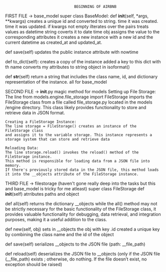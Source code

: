                                    BEGINNING OF AIRBNB
FIRST FILE -> base_model super class BaseModel:
def __init__(self, *args, **kwargs)
	creates a unique id and converted to string.
	time it was created.
	time it was updated.
	if kwargs not empty
	ilterates over the pairs
	treats values as datetime string
	coverts it to date time obj
	assigns the value to the corresponding attributes
	it creates a new instance with a new id
	and the current datetime as created_at and updated_at.

def save(self)
	updates the public instance attribute with nowtime

def to_dict(self):
	creates a copy of the instance
	added a key to this dict with th name
	converts my attributes to string object in isoformat()

def __str__(self)
	return a string that includes the class name, id, and dictionary representation of the instance.
all for base_model

SECOND FILE -> __init__.py magic method for models
	Setting up File Storage:
	The line from models.engine.file_storage import FileStorage 
	imports the FileStorage class from a file called file_storage.py located in the models
	/engine directory. This class likely provides functionality to store and retrieve data in JSON format.

	Creating a FileStorage Instance:
	The line storage = FileStorage() creates an instance of the FileStorage class 
	and assigns it to the variable storage. This instance represents a storage system that can store and retrieve data

	Reloading Data: 
	The line storage.reload() invokes the reload() method of the FileStorage instance. 
	This method is responsible for loading data from a JSON file into memory. 
	If there's previously stored data in the JSON file, this method loads it into the __objects attribute of the FileStorage instance.

THIRD FILE -> filestorage (haven't gone really deep into the tasks but this and base_model is tricky for me atleast) super class FileStorage
def __init__(self)
	atrributes paths and object

def all(self)
	returns the dictionary __objects
	while the all() method may not be strictly necessary for the basic functionality 
	of the FileStorage class, it provides valuable functionality for debugging, data retrieval, and integration purposes, making it a useful addition to the class.

def new(self, obj)
	sets in __objects the obj with key <obj class name>.id
	created a unique key by combining the class
	name and the id of the object

def save(self)
	serializes __objects to the JSON file (path: __file_path)

def reload(self)
	deserializes the JSON file to __objects
        (only if the JSON file
        (__file_path) exists ; otherwise, do nothing. If the file
        doesn’t exist, no exception should be raised)
